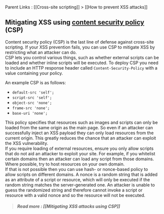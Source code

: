 Parent Links : [[Cross-site scripting]] > [[How to prevent XSS attacks]]     

## Mitigating XSS using [content security policy](https://portswigger.net/web-security/cross-site-scripting/content-security-policy) (CSP)

  
  
  
Content security policy (CSP) is the last line of defense against cross-site scripting. If your XSS prevention fails, you can use CSP to mitigate XSS by restricting what an attacker can do.  
CSP lets you control various things, such as whether external scripts can be loaded and whether inline scripts will be executed. To deploy CSP you need to include an HTTP response header called `Content-Security-Policy` with a value containing your policy.  
  
An example CSP is as follows:  
- `default-src 'self';` 
- `script-src 'self';` 
- `object-src 'none';` 
- `frame-src 'none';` 
- `base-uri 'none';`  

This policy specifies that resources such as images and scripts can only be loaded from the same origin as the main page. So even if an attacker can successfully inject an XSS payload they can only load resources from the current origin. This greatly reduces the chance that an attacker can exploit the XSS vulnerability.  
If you require loading of external resources, ensure you only allow scripts that do not aid an attacker to exploit your site. For example, if you whitelist certain domains then an attacker can load any script from those domains. Where possible, try to host resources on your own domain.  
If that is not possible then you can use hash- or nonce-based policy to allow scripts on different domains. A nonce is a random string that is added as an attribute of a script or resource, which will only be executed if the random string matches the server-generated one. An attacker is unable to guess the randomized string and therefore cannot invoke a script or resource with a valid nonce and so the resource will not be executed.  
  

>##### Read more : [[Mitigating XSS attacks using CSP]]